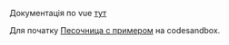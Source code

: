 Документація по vue <a href="https://ru.vuejs.org/v2/guide/">тут</a>

Для початку <a href="https://codesandbox.io/s/o29j95wx9?file=/App.vue" class="headerlink" title="Песочница с примером" data-scroll="">Песочница с примером</a> на codesandbox.